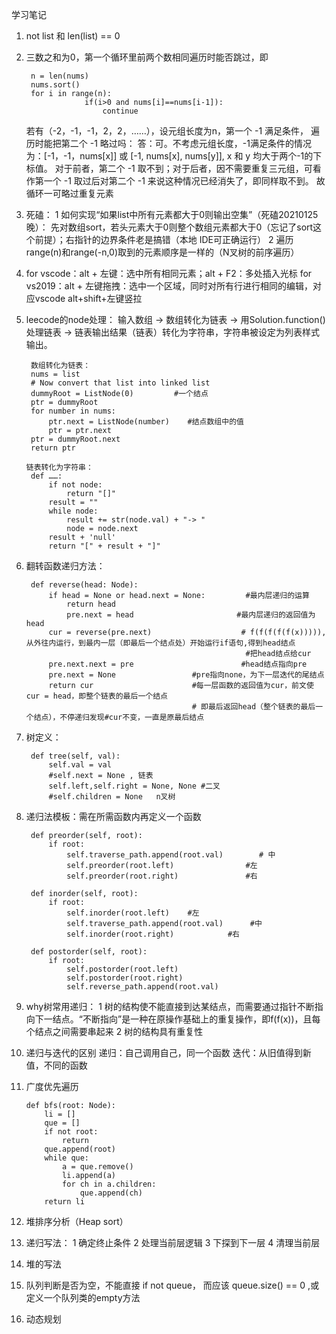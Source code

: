 学习笔记
1. not list 和 len(list) == 0 
2. 三数之和为0，第一个循环里前两个数相同遍历时能否跳过，即

        n = len(nums)
        nums.sort()
        for i in range(n):
                    if(i>0 and nums[i]==nums[i-1]):
                        continue
    若有（-2，-1，-1，2，2，……），设元组长度为n，第一个 -1 满足条件， 遍历时能把第二个 -1 略过吗：
        答：可。不考虑元组长度，-1满足条件的情况为：[-1，-1，nums[x]] 或 [-1, nums[x], nums[y]], x 和 y 均大于两个-1的下标值。
            对于前者，第二个 -1 取不到；对于后者，因不需要重复三元组，可看作第一个 -1 取过后对第二个 -1 来说这种情况已经消失了，即同样取不到。
            故循环一可略过重复元素

3. 死磕：
    1   如何实现“如果list中所有元素都大于0则输出空集”（死磕20210125晚）：
        先对数组sort，若头元素大于0则整个数组元素都大于0（忘记了sort这个前提）；右指针的边界条件老是搞错（本地
        IDE可正确运行）
    2  遍历range(n)和range(-n,0)取到的元素顺序是一样的（N叉树的前序遍历）

4. for vscode：alt + 左键：选中所有相同元素；alt + F2：多处插入光标
    for vs2019：alt + 左键拖拽：选中一个区域，同时对所有行进行相同的编辑，对应vscode alt+shift+左键竖拉
    
5. leecode的node处理：
    输入数组 -> 数组转化为链表 -> 用Solution.function()处理链表 -> 链表输出结果（链表）转化为字符串，字符串被设定为列表样式输出。
        
        数组转化为链表：
        nums = list
        # Now convert that list into linked list
        dummyRoot = ListNode(0)         #一个结点
        ptr = dummyRoot      
        for number in nums:
            ptr.next = ListNode(number)    #结点数组中的值
            ptr = ptr.next       
        ptr = dummyRoot.next
        return ptr

       链表转化为字符串：
        def ……:
            if not node:
                return "[]"
            result = ""
            while node:
                result += str(node.val) + "-> "
                node = node.next
            result + 'null'
            return "[" + result + "]"

6. 翻转函数递归方法：
    
        def reverse(head: Node):
            if head = None or head.next = None:         #最内层递归的运算
                return head       
                pre.next = head                       #最内层递归的返回值为head
            cur = reverse(pre.next)                    # f(f(f(f(f(x))))),从外往内运行，到最内一层（即最后一个结点处）开始运行if语句,得到head结点
                                                        #把head结点给cur
            pre.next.next = pre                        #head结点指向pre
            pre.next = None                 #pre指向none，为下一层迭代的尾结点                                       
            return cur                      #每一层函数的返回值为cur，前文使 cur = head，即整个链表的最后一个结点
                                            # 即最后返回head（整个链表的最后一个结点），不停递归发现#cur不变，一直是原最后结点       


7. 树定义：

        def tree(self, val):
            self.val = val
            #self.next = None , 链表
            self.left,self.right = None, None #二叉
            #self.children = None   n叉树

8. 递归法模板：需在所需函数内再定义一个函数

        def preorder(self, root):
            if root:
                self.traverse_path.append(root.val)        # 中
                self.preorder(root.left)                #左
                self.preorder(root.right)               #右

        def inorder(self, root):
            if root:
                self.inorder(root.left)    #左
                self.traverse_path.append(root.val)      #中
                self.inorder(root.right)            #右

        def postorder(self, root):
            if root:
                self.postorder(root.left)
                self.postorder(root.right)
                self.reverse_path.append(root.val)


9. why树常用递归：
    1 树的结构使不能直接到达某结点，而需要通过指针不断指向下一结点。“不断指向”是一种在原操作基础上的重复操作，即f(f(x))，且每个结点之间需要串起来
    2 树的结构具有重复性

10. 递归与迭代的区别
    递归：自己调用自己，同一个函数
    迭代：从旧值得到新值，不同的函数

11. 广度优先遍历

        def bfs(root: Node):
            li = []
            que = []
            if not root:
                return 
            que.append(root)
            while que:
                a = que.remove()
                li.append(a)
                for ch in a.children:
                    que.append(ch)
            return li

12. 堆排序分析（Heap sort）

13. 递归写法：
    1 确定终止条件
    2 处理当前层逻辑
    3 下探到下一层
    4 清理当前层

14. 堆的写法
    
15. 队列判断是否为空，不能直接 if not queue， 而应该 queue.size() == 0 ,或定义一个队列类的empty方法

16. 动态规划




